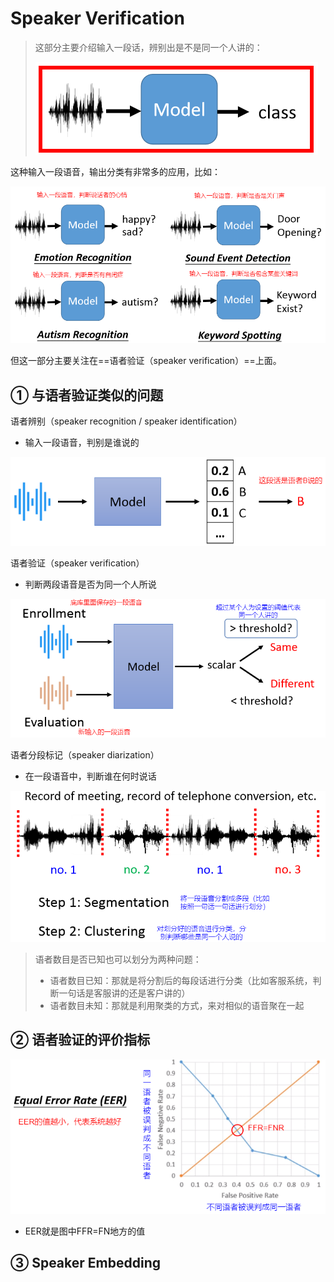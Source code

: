 # Speaker Verification

> 这部分主要介绍输入一段话，辨别出是不是同一个人讲的：
>
> ![](png/sv1.png)

这种输入一段语音，输出分类有非常多的应用，比如：

![](png/sv2.png)

但这一部分主要关注在==语者验证（speaker verification）==上面。

## ① 与语者验证类似的问题

语者辨别（speaker recognition / speaker identification）

- 输入一段语音，判别是谁说的

![](png/sv3.png)

语者验证（speaker verification）

- 判断两段语音是否为同一个人所说

![](png/sv4.png)

语者分段标记（speaker diarization）

- 在一段语音中，判断谁在何时说话

![](png/sv5.png)

> 语者数目是否已知也可以划分为两种问题：
>
> - 语者数目已知：那就是将分割后的每段话进行分类（比如客服系统，判断一句话是客服讲的还是客户讲的）
> - 语者数目未知：那就是利用聚类的方式，来对相似的语音聚在一起

## ② 语者验证的评价指标

![](png/sv6.png)

- EER就是图中FFR=FN地方的值

## ③ Speaker Embedding

